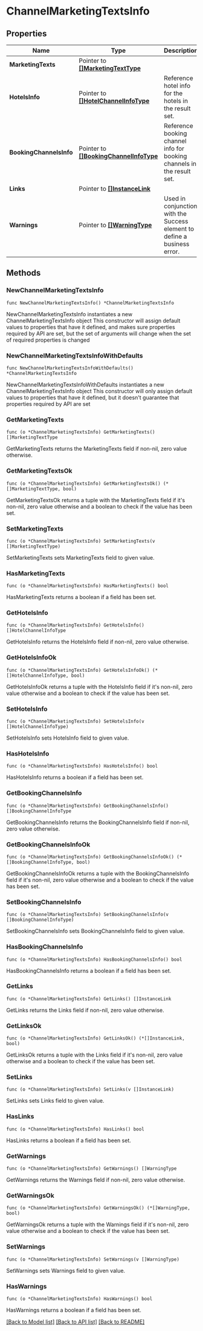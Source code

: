 # ChannelMarketingTextsInfo

## Properties

Name | Type | Description | Notes
------------ | ------------- | ------------- | -------------
**MarketingTexts** | Pointer to [**[]MarketingTextType**](MarketingTextType.md) |  | [optional] 
**HotelsInfo** | Pointer to [**[]HotelChannelInfoType**](HotelChannelInfoType.md) | Reference hotel info for the hotels in the result set. | [optional] 
**BookingChannelsInfo** | Pointer to [**[]BookingChannelInfoType**](BookingChannelInfoType.md) | Reference booking channel info for booking channels in the result set. | [optional] 
**Links** | Pointer to [**[]InstanceLink**](InstanceLink.md) |  | [optional] 
**Warnings** | Pointer to [**[]WarningType**](WarningType.md) | Used in conjunction with the Success element to define a business error. | [optional] 

## Methods

### NewChannelMarketingTextsInfo

`func NewChannelMarketingTextsInfo() *ChannelMarketingTextsInfo`

NewChannelMarketingTextsInfo instantiates a new ChannelMarketingTextsInfo object
This constructor will assign default values to properties that have it defined,
and makes sure properties required by API are set, but the set of arguments
will change when the set of required properties is changed

### NewChannelMarketingTextsInfoWithDefaults

`func NewChannelMarketingTextsInfoWithDefaults() *ChannelMarketingTextsInfo`

NewChannelMarketingTextsInfoWithDefaults instantiates a new ChannelMarketingTextsInfo object
This constructor will only assign default values to properties that have it defined,
but it doesn't guarantee that properties required by API are set

### GetMarketingTexts

`func (o *ChannelMarketingTextsInfo) GetMarketingTexts() []MarketingTextType`

GetMarketingTexts returns the MarketingTexts field if non-nil, zero value otherwise.

### GetMarketingTextsOk

`func (o *ChannelMarketingTextsInfo) GetMarketingTextsOk() (*[]MarketingTextType, bool)`

GetMarketingTextsOk returns a tuple with the MarketingTexts field if it's non-nil, zero value otherwise
and a boolean to check if the value has been set.

### SetMarketingTexts

`func (o *ChannelMarketingTextsInfo) SetMarketingTexts(v []MarketingTextType)`

SetMarketingTexts sets MarketingTexts field to given value.

### HasMarketingTexts

`func (o *ChannelMarketingTextsInfo) HasMarketingTexts() bool`

HasMarketingTexts returns a boolean if a field has been set.

### GetHotelsInfo

`func (o *ChannelMarketingTextsInfo) GetHotelsInfo() []HotelChannelInfoType`

GetHotelsInfo returns the HotelsInfo field if non-nil, zero value otherwise.

### GetHotelsInfoOk

`func (o *ChannelMarketingTextsInfo) GetHotelsInfoOk() (*[]HotelChannelInfoType, bool)`

GetHotelsInfoOk returns a tuple with the HotelsInfo field if it's non-nil, zero value otherwise
and a boolean to check if the value has been set.

### SetHotelsInfo

`func (o *ChannelMarketingTextsInfo) SetHotelsInfo(v []HotelChannelInfoType)`

SetHotelsInfo sets HotelsInfo field to given value.

### HasHotelsInfo

`func (o *ChannelMarketingTextsInfo) HasHotelsInfo() bool`

HasHotelsInfo returns a boolean if a field has been set.

### GetBookingChannelsInfo

`func (o *ChannelMarketingTextsInfo) GetBookingChannelsInfo() []BookingChannelInfoType`

GetBookingChannelsInfo returns the BookingChannelsInfo field if non-nil, zero value otherwise.

### GetBookingChannelsInfoOk

`func (o *ChannelMarketingTextsInfo) GetBookingChannelsInfoOk() (*[]BookingChannelInfoType, bool)`

GetBookingChannelsInfoOk returns a tuple with the BookingChannelsInfo field if it's non-nil, zero value otherwise
and a boolean to check if the value has been set.

### SetBookingChannelsInfo

`func (o *ChannelMarketingTextsInfo) SetBookingChannelsInfo(v []BookingChannelInfoType)`

SetBookingChannelsInfo sets BookingChannelsInfo field to given value.

### HasBookingChannelsInfo

`func (o *ChannelMarketingTextsInfo) HasBookingChannelsInfo() bool`

HasBookingChannelsInfo returns a boolean if a field has been set.

### GetLinks

`func (o *ChannelMarketingTextsInfo) GetLinks() []InstanceLink`

GetLinks returns the Links field if non-nil, zero value otherwise.

### GetLinksOk

`func (o *ChannelMarketingTextsInfo) GetLinksOk() (*[]InstanceLink, bool)`

GetLinksOk returns a tuple with the Links field if it's non-nil, zero value otherwise
and a boolean to check if the value has been set.

### SetLinks

`func (o *ChannelMarketingTextsInfo) SetLinks(v []InstanceLink)`

SetLinks sets Links field to given value.

### HasLinks

`func (o *ChannelMarketingTextsInfo) HasLinks() bool`

HasLinks returns a boolean if a field has been set.

### GetWarnings

`func (o *ChannelMarketingTextsInfo) GetWarnings() []WarningType`

GetWarnings returns the Warnings field if non-nil, zero value otherwise.

### GetWarningsOk

`func (o *ChannelMarketingTextsInfo) GetWarningsOk() (*[]WarningType, bool)`

GetWarningsOk returns a tuple with the Warnings field if it's non-nil, zero value otherwise
and a boolean to check if the value has been set.

### SetWarnings

`func (o *ChannelMarketingTextsInfo) SetWarnings(v []WarningType)`

SetWarnings sets Warnings field to given value.

### HasWarnings

`func (o *ChannelMarketingTextsInfo) HasWarnings() bool`

HasWarnings returns a boolean if a field has been set.


[[Back to Model list]](../README.md#documentation-for-models) [[Back to API list]](../README.md#documentation-for-api-endpoints) [[Back to README]](../README.md)


